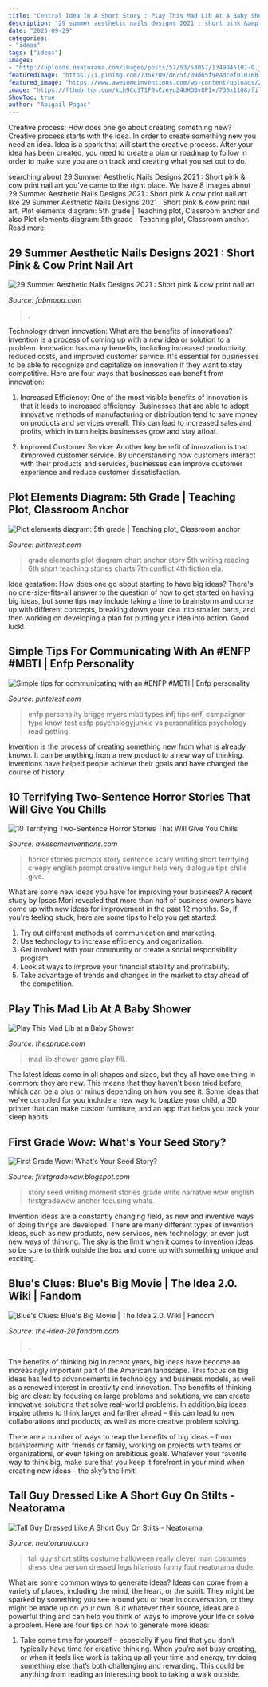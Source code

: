 ```yaml
---
title: "Central Idea In A Short Story : Play This Mad Lib At A Baby Shower"
description: "29 summer aesthetic nails designs 2021 : short pink &amp; cow print nail art"
date: "2023-09-29"
categories:
- "ideas"
tags: ["ideas"]
images:
- "http://uploads.neatorama.com/images/posts/57/53/53057/1349045101-0.jpg"
featuredImage: "https://i.pinimg.com/736x/09/d6/5f/09d65f9eadcef01016837ddd637f773a.jpg"
featured_image: "https://www.awesomeinventions.com/wp-content/uploads/2016/04/Dogs.jpg"
image: "https://fthmb.tqn.com/kLh9Cc3T1F0sCzeyoZ4UHOBv8PI=/736x1108/filters:fill(auto,1)/d03ab930f0f65a3b58aa6770095b1fef-574e443f5f9b58516598688c.jpg"
ShowToc: true
author: "Abigail Pagac"
---
```



Creative process: How does one go about creating something new?
Creative process starts with the idea. In order to create something new you need an idea. Idea is a spark that will start the creative process. After your idea has been created, you need to create a plan or roadmap to follow in order to make sure you are on track and creating what you set out to do.

	

		
searching about 29 Summer Aesthetic Nails Designs 2021 : Short pink &amp; cow print nail art you've came to the right place. We have 8 Images about 29 Summer Aesthetic Nails Designs 2021 : Short pink &amp; cow print nail art like 29 Summer Aesthetic Nails Designs 2021 : Short pink &amp; cow print nail art, Plot elements diagram: 5th grade | Teaching plot, Classroom anchor and also Plot elements diagram: 5th grade | Teaching plot, Classroom anchor. Read more:
		
    
## 29 Summer Aesthetic Nails Designs 2021 : Short Pink &amp; Cow Print Nail Art

<img loading=lazy src="https://www.fabmood.com/inspiration/wp-content/uploads/2021/07/aesthetic-nails-designs-2021-370x613.jpg" onerror="this.onerror=null;this.src='https://tse3.mm.bing.net/th?id=OIP._T2WR31Od9hoaT7TaPg-gwAAAA&amp;pid=15.1';" alt="29 Summer Aesthetic Nails Designs 2021 : Short pink &amp; cow print nail art">

_Source: fabmood.com_

>. 

	

Technology driven innovation: What are the benefits of innovations?
Invention is a process of coming up with a new idea or solution to a problem. Innovation has many benefits, including increased productivity, reduced costs, and improved customer service. It's essential for businesses to be able to recognize and capitalize on innovation if they want to stay competitive. Here are four ways that businesses can benefit from innovation: 
1. Increased Efficiency: One of the most visible benefits of innovation is that it leads to increased efficiency. Businesses that are able to adopt innovative methods of manufacturing or distribution tend to save money on products and services overall. This can lead to increased sales and profits, which in turn helps businesses grow and stay afloat. 

2. Improved Customer Service: Another key benefit of innovation is that itimproved customer service. By understanding how customers interact with their products and services, businesses can improve customer experience and reduce customer dissatisfaction.

    
## Plot Elements Diagram: 5th Grade | Teaching Plot, Classroom Anchor

<img loading=lazy src="https://i.pinimg.com/736x/27/63/9a/27639a9437e8986934ec0d28a1bac93e--seventh-grade-english-third-grade.jpg" onerror="this.onerror=null;this.src='https://tse2.mm.bing.net/th?id=OIP.DYeFuc1y6FmgDAgwtS7R6wHaJ4&amp;pid=15.1';" alt="Plot elements diagram: 5th grade | Teaching plot, Classroom anchor">

_Source: pinterest.com_

>grade elements plot diagram chart anchor story 5th writing reading 6th short teaching stories charts 7th conflict 4th fiction ela. 

	

Idea gestation: How does one go about starting to have big ideas?
There's no one-size-fits-all answer to the question of how to get started on having big ideas, but some tips may include taking a time to brainstorm and come up with different concepts, breaking down your idea into smaller parts, and then working on developing a plan for putting your idea into action. Good luck!

    
## Simple Tips For Communicating With An #ENFP #MBTI | Enfp Personality

<img loading=lazy src="https://i.pinimg.com/736x/09/d6/5f/09d65f9eadcef01016837ddd637f773a.jpg" onerror="this.onerror=null;this.src='https://tse4.mm.bing.net/th?id=OIP.ZnR5EQIll4aa4JsGL9xUiAHaSh&amp;pid=15.1';" alt="Simple tips for communicating with an #ENFP #MBTI | Enfp personality">

_Source: pinterest.com_

>enfp personality briggs myers mbti types infj tips enfj campaigner type know test esfp psychologyjunkie vs personalities psychology read getting. 

	

Invention is the process of creating something new from what is already known. It can be anything from a new product to a new way of thinking. Inventions have helped people achieve their goals and have changed the course of history.

    
## 10 Terrifying Two-Sentence Horror Stories That Will Give You Chills

<img loading=lazy src="https://www.awesomeinventions.com/wp-content/uploads/2016/04/Dogs.jpg" onerror="this.onerror=null;this.src='https://tse1.mm.bing.net/th?id=OIP.G9pmrMEjj3rTnRCNt__bXQHaHa&amp;pid=15.1';" alt="10 Terrifying Two-Sentence Horror Stories That Will Give You Chills">

_Source: awesomeinventions.com_

>horror stories prompts story sentence scary writing short terrifying creepy english prompt creative imgur help very dialogue tips chills give. 

	

What are some new ideas you have for improving your business?
A recent study by Ipsos Mori revealed that more than half of business owners have come up with new ideas for improvement in the past 12 months. So, if you're feeling stuck, here are some tips to help you get started: 
1. Try out different methods of communication and marketing.
2. Use technology to increase efficiency and organization.
3. Get involved with your community or create a social responsibility program.
4. Look at ways to improve your financial stability and profitability.
5. Take advantage of trends and changes in the market to stay ahead of the competition.

    
## Play This Mad Lib At A Baby Shower

<img loading=lazy src="https://fthmb.tqn.com/kLh9Cc3T1F0sCzeyoZ4UHOBv8PI=/736x1108/filters:fill(auto,1)/d03ab930f0f65a3b58aa6770095b1fef-574e443f5f9b58516598688c.jpg" onerror="this.onerror=null;this.src='https://tse3.mm.bing.net/th?id=OIP.npGMKEfIImf6mokUTucexQHaLJ&amp;pid=15.1';" alt="Play This Mad Lib at a Baby Shower">

_Source: thespruce.com_

>mad lib shower game play fill. 

	

The latest ideas come in all shapes and sizes, but they all have one thing in common: they are new. This means that they haven't been tried before, which can be a plus or minus depending on how you see it. Some ideas that we've compiled for you include a new way to baptize your child, a 3D printer that can make custom furniture, and an app that helps you track your sleep habits.

    
## First Grade Wow: What&#039;s Your Seed Story?

<img loading=lazy src="http://1.bp.blogspot.com/--Q3qTcjwOHo/Ul3MFKwkUNI/AAAAAAAAG-0/i8H7iQA_744/s1600/20131014_IMG_1950.JPG" onerror="this.onerror=null;this.src='https://tse2.mm.bing.net/th?id=OIP.nRhgQZIYmkTfAy1_uymEfwHaJm&amp;pid=15.1';" alt="First Grade Wow: What&#039;s Your Seed Story?">

_Source: firstgradewow.blogspot.com_

>story seed writing moment stories grade write narrative wow english firstgradewow anchor focusing whats. 

	

Invention ideas are a constantly changing field, as new and inventive ways of doing things are developed. There are many different types of invention ideas, such as new products, new services, new technology, or even just new ways of thinking. The sky is the limit when it comes to invention ideas, so be sure to think outside the box and come up with something unique and exciting.

    
## Blue&#039;s Clues: Blue&#039;s Big Movie | The Idea 2.0. Wiki | Fandom

<img loading=lazy src="https://vignette.wikia.nocookie.net/the-idea-20/images/d/d2/Blue&#039;s_Clues_Opening_Sequence_(Tom_and_Jerry_version).png/revision/latest?cb=20200701183927" onerror="this.onerror=null;this.src='https://tse2.mm.bing.net/th?id=OIP.0ysjjRKBZgB11ywxZnq6ygHaEO&amp;pid=15.1';" alt="Blue&#039;s Clues: Blue&#039;s Big Movie | The Idea 2.0. Wiki | Fandom">

_Source: the-idea-20.fandom.com_

>. 

	

The benefits of thinking big
In recent years, big ideas have become an increasingly important part of the American landscape. This focus on big ideas has led to advancements in technology and business models, as well as a renewed interest in creativity and innovation.
The benefits of thinking big are clear: by focusing on large problems and solutions, we can create innovative solutions that solve real-world problems. In addition,big ideas inspire others to think larger and farther ahead – this can lead to new collaborations and products, as well as more creative problem solving.

There are a number of ways to reap the benefits of big ideas – from brainstorming with friends or family, working on projects with teams or organizations, or even taking on ambitious goals. Whatever your favorite way to think big, make sure that you keep it forefront in your mind when creating new ideas – the sky’s the limit!

    
## Tall Guy Dressed Like A Short Guy On Stilts - Neatorama

<img loading=lazy src="http://uploads.neatorama.com/images/posts/57/53/53057/1349045101-0.jpg" onerror="this.onerror=null;this.src='https://tse2.mm.bing.net/th?id=OIP.nj_hln9gwB3B6xzJVDuwRAHaJ6&amp;pid=15.1';" alt="Tall Guy Dressed Like A Short Guy On Stilts - Neatorama">

_Source: neatorama.com_

>tall guy short stilts costume halloween really clever man costumes dress idea person dressed legs hilarious funny foot neatorama dude. 

	

What are some common ways to generate ideas?
Ideas can come from a variety of places, including the mind, the heart, or the spirit. They might be sparked by something you see around you or hear in conversation, or they might be made up on your own. But whatever their source, ideas are a powerful thing and can help you think of ways to improve your life or solve a problem. Here are four tips on how to generate more ideas: 
1. Take some time for yourself – especially if you find that you don’t typically have time for creative thinking. When you’re not busy creating, or when it feels like work is taking up all your time and energy, try doing something else that’s both challenging and rewarding. This could be anything from reading an interesting book to taking a walk outside. 

